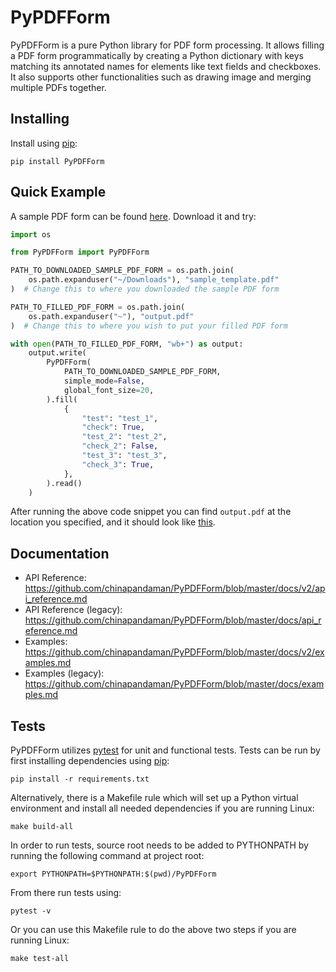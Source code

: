 # PyPDFForm

PyPDFForm is a pure Python library for PDF form processing. 
It allows filling a PDF form programmatically by creating 
a Python dictionary with keys matching its annotated names 
for elements like text fields and checkboxes. It also supports other functionalities such as 
drawing image and merging multiple PDFs together.

## Installing

Install using [pip](https://pip.pypa.io/en/stable/quickstart/):

```shell script
pip install PyPDFForm
```

## Quick Example

A sample PDF form can be found [here](https://github.com/chinapandaman/PyPDFForm/blob/master/pdf_samples/v2/sample_template.pdf). Download it and try:

```python
import os

from PyPDFForm import PyPDFForm

PATH_TO_DOWNLOADED_SAMPLE_PDF_FORM = os.path.join(
    os.path.expanduser("~/Downloads"), "sample_template.pdf"
)  # Change this to where you downloaded the sample PDF form

PATH_TO_FILLED_PDF_FORM = os.path.join(
    os.path.expanduser("~"), "output.pdf"
)  # Change this to where you wish to put your filled PDF form

with open(PATH_TO_FILLED_PDF_FORM, "wb+") as output:
    output.write(
        PyPDFForm(
            PATH_TO_DOWNLOADED_SAMPLE_PDF_FORM,
            simple_mode=False,
            global_font_size=20,
        ).fill(
            {
                "test": "test_1",
                "check": True,
                "test_2": "test_2",
                "check_2": False,
                "test_3": "test_3",
                "check_3": True,
            },
        ).read()
    )
```

After running the above code snippet you can find `output.pdf` at the location you specified, 
and it should look like [this](https://github.com/chinapandaman/PyPDFForm/blob/master/pdf_samples/v2/sample_filled_font_20.pdf).

## Documentation

* API Reference: https://github.com/chinapandaman/PyPDFForm/blob/master/docs/v2/api_reference.md
* API Reference (legacy): https://github.com/chinapandaman/PyPDFForm/blob/master/docs/api_reference.md
* Examples: https://github.com/chinapandaman/PyPDFForm/blob/master/docs/v2/examples.md
* Examples (legacy): https://github.com/chinapandaman/PyPDFForm/blob/master/docs/examples.md

## Tests

PyPDFForm utilizes [pytest](https://docs.pytest.org/en/stable/) for unit and 
functional tests. Tests can be run by first installing dependencies using 
[pip](https://pip.pypa.io/en/stable/quickstart/):

```shell script
pip install -r requirements.txt
```

Alternatively, there is a Makefile rule which will set up a Python virtual environment 
and install all needed dependencies if you are running Linux:

```shell script
make build-all
```

In order to run tests, source root needs to be added to PYTHONPATH by running 
the following command at project root:

```shell script
export PYTHONPATH=$PYTHONPATH:$(pwd)/PyPDFForm
```

From there run tests using:

```shell script
pytest -v
```

Or you can use this Makefile rule to do the above two steps if you are running Linux:

```shell script
make test-all
```
